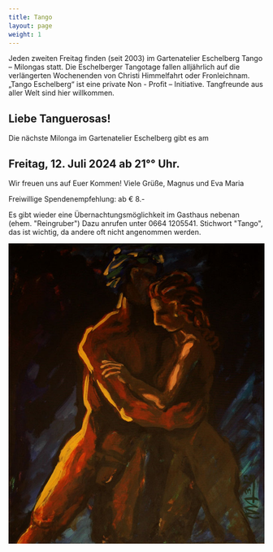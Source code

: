 ```yaml
---
title: Tango
layout: page
weight: 1
---
```


Jeden zweiten Freitag finden (seit 2003) im Gartenatelier Eschelberg Tango – Milongas statt. Die Eschelberger Tangotage fallen alljährlich auf die verlängerten Wochenenden von Christi Himmelfahrt oder Fronleichnam.  
„Tango Eschelberg“ ist eine private Non - Profit – Initiative. Tangfreunde aus aller Welt sind hier willkommen.


## Liebe Tanguerosas!

Die nächste Milonga im Gartenatelier Eschelberg gibt es am 
## Freitag, 12. Juli 2024  ab 21°° Uhr. 

Wir freuen uns auf Euer Kommen! Viele Grüße,
Magnus und Eva Maria



Freiwillige Spendenempfehlung: ab € 8.- 

Es gibt wieder eine Übernachtungsmöglichkeit im Gasthaus nebenan (ehem. "Reingruber") Dazu anrufen unter 0664 1205541. Stichwort "Tango", das ist wichtig, da andere oft nicht angenommen werden.







![Titel](/files/tango/TB12_248.jpg)

